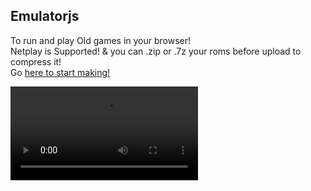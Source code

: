 ## Emulatorjs

To run and play Old games in your browser!
<br/> 
Netplay is Supported! & you can .zip or .7z your roms before upload to compress it!
<br/>
Go [here to start making!](https://alniles.github.io/emulatorjs/)

![emulatorjs.mp4](https://alniles.github.io/emulatorjs/files/emulatorjs.mp4)
